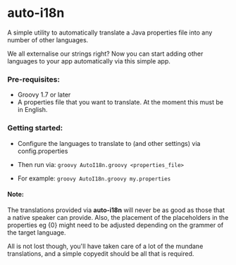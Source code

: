 # auto-i18n


A simple utility to automatically translate a Java properties file into any number of other languages. 

We all externalise our strings right? Now you can start adding other languages to your app automatically via
this simple app.

### Pre-requisites:

* Groovy 1.7 or later
* A properties file that you want to translate. At the moment this must be in English.

### Getting started:


* Configure the languages to translate to (and other settings) via config.properties
* Then run via:
  `groovy AutoI18n.groovy <properties_file>`

* For example:
  `groovy AutoI18n.groovy my.properties`


#### Note:

The translations provided via <strong>auto-i18n</strong> will never be as good as those that a native speaker can provide. 
Also, the placement of the placeholders in the properties eg {0} might need to be adjusted depending on the grammer of the target language.

All is not lost though, you'll have taken care of a lot of the mundane translations, and a simple copyedit should be all that is required.